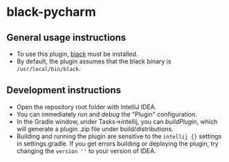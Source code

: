 # black-pycharm

## General usage instructions
* To use this plugin, [black](https://black.readthedocs.io/en/stable/) must be installed.
* By default, the plugin assumes that the black binary is `/usr/local/bin/black`. 

## Development instructions
* Open the repository root folder with IntelliJ IDEA.
* You can immediately _run_ and _debug_ the "Plugin" configuration.
* In the Gradle window, under Tasks->intellij, you can _buildPlugin_, which will generate a plugin .zip file under build/distributions.
* Building and running the plugin are sensitive to the `intellij {}` settings in settings.gradle.  If you get errors building or deploying the plugin, try changing the `version ''` to your version of IDEA.  